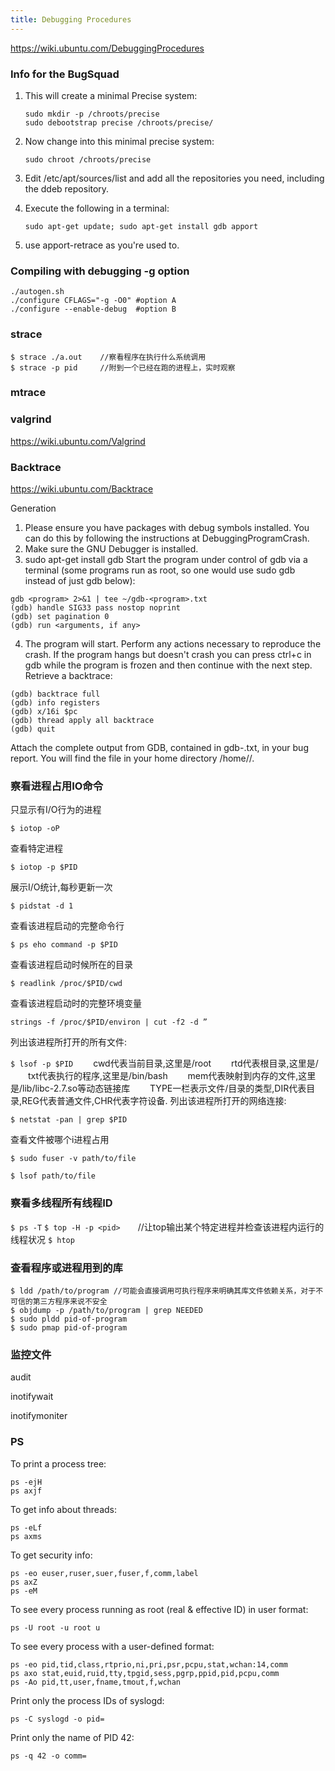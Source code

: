 ```yaml
---
title: Debugging Procedures
---
```




<https://wiki.ubuntu.com/DebuggingProcedures>

### Info for the BugSquad

1. This will create a minimal Precise system:

   ```
   sudo mkdir -p /chroots/precise
   sudo debootstrap precise /chroots/precise/
   ```

2. Now change into this minimal precise system:

   ```
   sudo chroot /chroots/precise
   ```

3. Edit /etc/apt/sources/list and add all the repositories you need, including the ddeb repository.

4. Execute the following in a terminal:

   ```
   sudo apt-get update; sudo apt-get install gdb apport
   ```

5. use apport-retrace as you're used to.



### Compiling with debugging -g option

```shell
./autogen.sh
./configure CFLAGS="-g -O0" #option A
./configure --enable-debug  #option B
```



### strace

```
$ strace ./a.out    //察看程序在执行什么系统调用
$ strace -p pid     //附到一个已经在跑的进程上，实时观察
```

### mtrace

### valgrind

https://wiki.ubuntu.com/Valgrind

### Backtrace

https://wiki.ubuntu.com/Backtrace

Generation

1. Please ensure you have packages with debug symbols installed. You can do this by following the instructions at DebuggingProgramCrash.
2. Make sure the GNU Debugger is installed.
3. sudo apt-get install gdb 
   Start the program under control of gdb via a terminal (some programs run as root, so one would use sudo gdb instead of just gdb below):

```
gdb <program> 2>&1 | tee ~/gdb-<program>.txt
(gdb) handle SIG33 pass nostop noprint
(gdb) set pagination 0
(gdb) run <arguments, if any>
```

4. The program will start. Perform any actions necessary to reproduce the crash. If the program hangs but doesn't crash you can press ctrl+c in gdb while the program is frozen and then continue with the next step.
   Retrieve a backtrace:

```
(gdb) backtrace full
(gdb) info registers
(gdb) x/16i $pc
(gdb) thread apply all backtrace
(gdb) quit 
```

Attach the complete output from GDB, contained in gdb-<program>.txt, in your bug report. You will find the file in your home directory /home/<username>/.

### 察看进程占用IO命令

只显示有I/O行为的进程

`$ iotop -oP`

查看特定进程　

`$ iotop -p $PID`

展示I/O统计,每秒更新一次

`$ pidstat -d 1` 

查看该进程启动的完整命令行

`$ ps eho command -p $PID`

查看该进程启动时候所在的目录

`$ readlink /proc/$PID/cwd`

查看该进程启动时的完整环境变量

`strings -f /proc/$PID/environ | cut -f2 -d ”`

列出该进程所打开的所有文件:

`$ lsof -p $PID`
　　cwd代表当前目录,这里是/root
　　rtd代表根目录,这里是/
　　txt代表执行的程序,这里是/bin/bash
　　mem代表映射到内存的文件,这里是/lib/libc-2.7.so等动态链接库
　　TYPE一栏表示文件/目录的类型,DIR代表目录,REG代表普通文件,CHR代表字符设备.
列出该进程所打开的网络连接:

`$ netstat -pan | grep $PID`

查看文件被哪个i进程占用

`$ sudo fuser -v path/to/file`

`$ lsof path/to/file`

### 察看多线程所有线程ID

`$ ps -T`
`$ top -H -p <pid>`　　//让top输出某个特定进程并检查该进程内运行的线程状况
`$ htop`

### 查看程序或进程用到的库

```
$ ldd /path/to/program //可能会直接调用可执行程序来明确其库文件依赖关系，对于不可信的第三方程序来说不安全
$ objdump -p /path/to/program | grep NEEDED
$ sudo pldd pid-of-program
$ sudo pmap pid-of-program
```



### 监控文件

audit

inotifywait

inotifymoniter

### PS

To print a process tree:

```
ps -ejH
ps axjf
```

To get info about threads:

```
ps -eLf
ps axms
```

To get security info:

```
ps -eo euser,ruser,suer,fuser,f,comm,label
ps axZ
ps -eM
```

To see every process running as root (real & effective ID) in user format:

```
ps -U root -u root u
```

To see every process with a user-defined format:

```
ps -eo pid,tid,class,rtprio,ni,pri,psr,pcpu,stat,wchan:14,comm
ps axo stat,euid,ruid,tty,tpgid,sess,pgrp,ppid,pid,pcpu,comm
ps -Ao pid,tt,user,fname,tmout,f,wchan
```

Print only the process IDs of syslogd:

```
ps -C syslogd -o pid=
```

Print only the name of PID 42:

```
ps -q 42 -o comm=
```


